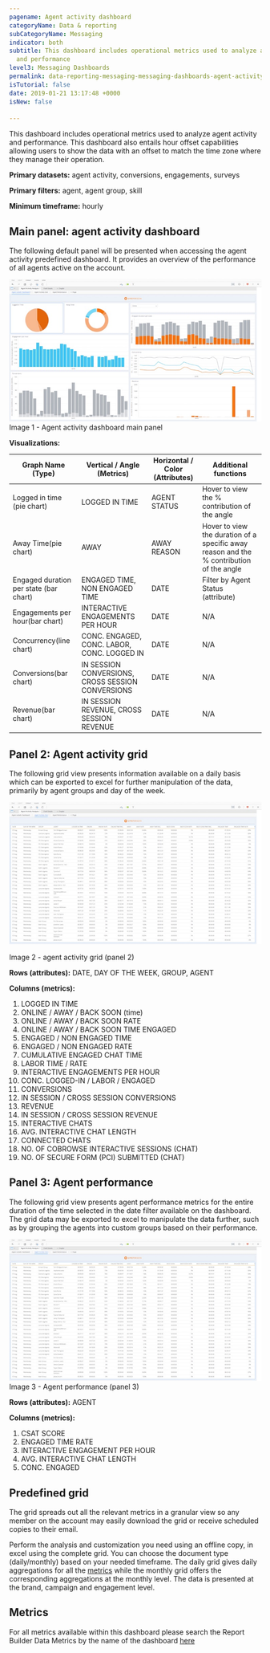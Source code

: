 ```yaml
---
pagename: Agent activity dashboard
categoryName: Data & reporting
subCategoryName: Messaging
indicator: both
subtitle: This dashboard includes operational metrics used to analyze agent activity
  and performance
level3: Messaging Dashboards
permalink: data-reporting-messaging-messaging-dashboards-agent-activity-dashboard.html
isTutorial: false
date: 2019-01-21 13:17:48 +0000
isNew: false

---
```

This dashboard includes operational metrics used to analyze agent activity and performance. This dashboard also entails hour offset capabilities allowing users to show the data with an offset to match the time zone where they manage their operation.

**Primary datasets:** agent activity, conversions, engagements, surveys

**Primary filters:** agent, agent group, skill

**Minimum timeframe:** hourly

## Main panel: agent activity dashboard

The following default panel will be presented when accessing the agent activity predefined dashboard. It provides an overview of the performance of all agents active on the account.

![](/img/Agent_Activity_agent_activity_dashboard.jpg)
Image 1 - Agent activity dashboard main panel

**Visualizations:**

| Graph Name (Type) | Vertical / Angle (Metrics) | Horizontal / Color (Attributes) | Additional functions |
| --- | --- | --- | --- |
| Logged in time (pie chart) | LOGGED IN TIME | AGENT STATUS | Hover to view the % contribution of the angle |
| Away Time(pie chart) | AWAY | AWAY REASON | Hover to view the duration of a specific away reason and the % contribution of the angle |
| Engaged duration per state (bar chart) | ENGAGED TIME, NON ENGAGED TIME | DATE | Filter by Agent Status (attribute) |
| Engagements per hour(bar chart) | INTERACTIVE ENGAGEMENTS PER HOUR | DATE | N/A |
| Concurrency(line chart) | CONC. ENGAGED, CONC. LABOR, CONC. LOGGED IN | DATE | N/A |
| Conversions(bar chart) | IN SESSION CONVERSIONS, CROSS SESSION CONVERSIONS | DATE | N/A |
| Revenue(bar chart) | IN SESSION REVENUE, CROSS SESSION REVENUE | DATE | N/A |

## Panel 2: Agent activity grid

The following grid view presents information available on a daily basis which can be exported to excel for further manipulation of the data, primarily by agent groups and day of the week.

![](/img/Agent_Activity_Grid.jpg)

Image 2 - agent activity grid (panel 2)

**Rows (attributes):** DATE, DAY OF THE WEEK, GROUP, AGENT

**Columns (metrics):**

 1. LOGGED IN TIME
 2. ONLINE / AWAY / BACK SOON (time)
 3. ONLINE / AWAY / BACK SOON RATE
 4. ONLINE / AWAY / BACK SOON TIME ENGAGED
 5. ENGAGED / NON ENGAGED TIME
 6. ENGAGED / NON ENGAGED RATE
 7. CUMULATIVE ENGAGED CHAT TIME
 8. LABOR TIME / RATE
 9. INTERACTIVE ENGAGEMENTS PER HOUR
10. CONC. LOGGED-IN / LABOR / ENGAGED
11. CONVERSIONS
12. IN SESSION / CROSS SESSION CONVERSIONS
13. REVENUE
14. IN SESSION / CROSS SESSION REVENUE
15. INTERACTIVE CHATS
16. AVG. INTERACTIVE CHAT LENGTH
17. CONNECTED CHATS
18. NO. OF COBROWSE INTERACTIVE SESSIONS (CHAT)
19. NO. OF SECURE FORM (PCI) SUBMITTED (CHAT)

## Panel 3: Agent performance

The following grid view presents agent performance metrics for the entire duration of the time selected in the date filter available on the dashboard. The grid data may be exported to excel to manipulate the data further, such as by grouping the agents into custom groups based on their performance.

![](/img/Agent_Activity_Grid.jpg)
Image 3 - Agent performance (panel 3)

**Rows (attributes):** AGENT

**Columns (metrics):**

1. CSAT SCORE
2. ENGAGED TIME RATE
3. INTERACTIVE ENGAGEMENT PER HOUR
4. AVG. INTERACTIVE CHAT LENGTH
5. CONC. ENGAGED

## Predefined grid

The grid spreads out all the relevant metrics in a granular view so any member on the account may easily download the grid or receive scheduled copies to their email.

Perform the analysis and customization you need using an offline copy, in excel using the complete grid. You can choose the document type (daily/monthly) based on your needed timeframe. The daily grid gives daily aggregations for all the [metrics](https://developers.liveperson.com/essential-resources-report-builder-data-metrics.html#documenttitlecontainer) while the monthly grid offers the corresponding aggregations at the monthly level. The data is presented at the brand, campaign and engagement level.

## Metrics

For all metrics available within this dashboard please search the Report Builder Data Metrics by the name of the dashboard [here](https://knowledge.liveperson.com/data-reporting-reporting-metrics.html)
